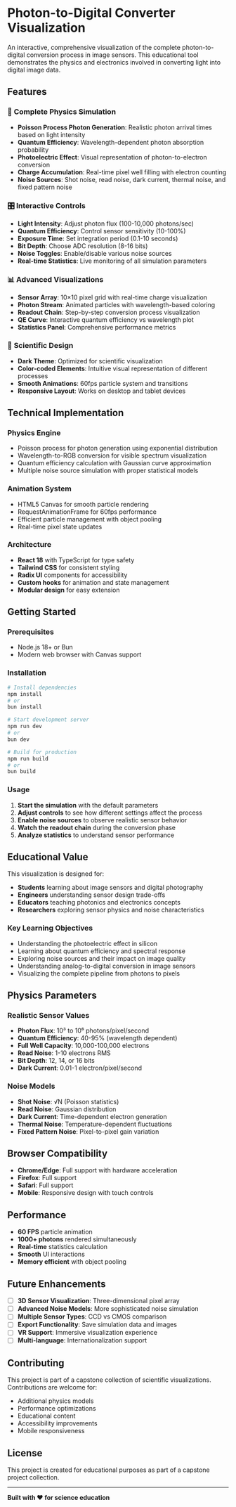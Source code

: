 # Photon-to-Digital Converter Visualization

An interactive, comprehensive visualization of the complete photon-to-digital conversion process in image sensors. This educational tool demonstrates the physics and electronics involved in converting light into digital image data.

## Features

### 🔬 **Complete Physics Simulation**
- **Poisson Process Photon Generation**: Realistic photon arrival times based on light intensity
- **Quantum Efficiency**: Wavelength-dependent photon absorption probability
- **Photoelectric Effect**: Visual representation of photon-to-electron conversion
- **Charge Accumulation**: Real-time pixel well filling with electron counting
- **Noise Sources**: Shot noise, read noise, dark current, thermal noise, and fixed pattern noise

### 🎛️ **Interactive Controls**
- **Light Intensity**: Adjust photon flux (100-10,000 photons/sec)
- **Quantum Efficiency**: Control sensor sensitivity (10-100%)
- **Exposure Time**: Set integration period (0.1-10 seconds)
- **Bit Depth**: Choose ADC resolution (8-16 bits)
- **Noise Toggles**: Enable/disable various noise sources
- **Real-time Statistics**: Live monitoring of all simulation parameters

### 📊 **Advanced Visualizations**
- **Sensor Array**: 10×10 pixel grid with real-time charge visualization
- **Photon Stream**: Animated particles with wavelength-based coloring
- **Readout Chain**: Step-by-step conversion process visualization
- **QE Curve**: Interactive quantum efficiency vs wavelength plot
- **Statistics Panel**: Comprehensive performance metrics

### 🎨 **Scientific Design**
- **Dark Theme**: Optimized for scientific visualization
- **Color-coded Elements**: Intuitive visual representation of different processes
- **Smooth Animations**: 60fps particle system and transitions
- **Responsive Layout**: Works on desktop and tablet devices

## Technical Implementation

### **Physics Engine**
- Poisson process for photon generation using exponential distribution
- Wavelength-to-RGB conversion for visible spectrum visualization
- Quantum efficiency calculation with Gaussian curve approximation
- Multiple noise source simulation with proper statistical models

### **Animation System**
- HTML5 Canvas for smooth particle rendering
- RequestAnimationFrame for 60fps performance
- Efficient particle management with object pooling
- Real-time pixel state updates

### **Architecture**
- **React 18** with TypeScript for type safety
- **Tailwind CSS** for consistent styling
- **Radix UI** components for accessibility
- **Custom hooks** for animation and state management
- **Modular design** for easy extension

## Getting Started

### Prerequisites
- Node.js 18+ or Bun
- Modern web browser with Canvas support

### Installation
```bash
# Install dependencies
npm install
# or
bun install

# Start development server
npm run dev
# or
bun dev

# Build for production
npm run build
# or
bun build
```

### Usage
1. **Start the simulation** with the default parameters
2. **Adjust controls** to see how different settings affect the process
3. **Enable noise sources** to observe realistic sensor behavior
4. **Watch the readout chain** during the conversion phase
5. **Analyze statistics** to understand sensor performance

## Educational Value

This visualization is designed for:
- **Students** learning about image sensors and digital photography
- **Engineers** understanding sensor design trade-offs
- **Educators** teaching photonics and electronics concepts
- **Researchers** exploring sensor physics and noise characteristics

### Key Learning Objectives
- Understanding the photoelectric effect in silicon
- Learning about quantum efficiency and spectral response
- Exploring noise sources and their impact on image quality
- Understanding analog-to-digital conversion in image sensors
- Visualizing the complete pipeline from photons to pixels

## Physics Parameters

### **Realistic Sensor Values**
- **Photon Flux**: 10³ to 10⁶ photons/pixel/second
- **Quantum Efficiency**: 40-95% (wavelength dependent)
- **Full Well Capacity**: 10,000-100,000 electrons
- **Read Noise**: 1-10 electrons RMS
- **Bit Depth**: 12, 14, or 16 bits
- **Dark Current**: 0.01-1 electron/pixel/second

### **Noise Models**
- **Shot Noise**: √N (Poisson statistics)
- **Read Noise**: Gaussian distribution
- **Dark Current**: Time-dependent electron generation
- **Thermal Noise**: Temperature-dependent fluctuations
- **Fixed Pattern Noise**: Pixel-to-pixel gain variation

## Browser Compatibility

- **Chrome/Edge**: Full support with hardware acceleration
- **Firefox**: Full support
- **Safari**: Full support
- **Mobile**: Responsive design with touch controls

## Performance

- **60 FPS** particle animation
- **1000+ photons** rendered simultaneously
- **Real-time** statistics calculation
- **Smooth** UI interactions
- **Memory efficient** with object pooling

## Future Enhancements

- [ ] **3D Sensor Visualization**: Three-dimensional pixel array
- [ ] **Advanced Noise Models**: More sophisticated noise simulation
- [ ] **Multiple Sensor Types**: CCD vs CMOS comparison
- [ ] **Export Functionality**: Save simulation data and images
- [ ] **VR Support**: Immersive visualization experience
- [ ] **Multi-language**: Internationalization support

## Contributing

This project is part of a capstone collection of scientific visualizations. Contributions are welcome for:
- Additional physics models
- Performance optimizations
- Educational content
- Accessibility improvements
- Mobile responsiveness

## License

This project is created for educational purposes as part of a capstone project collection.

---

**Built with ❤️ for science education**
